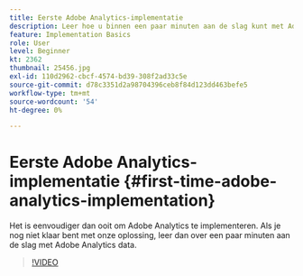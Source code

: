 ```yaml
---
title: Eerste Adobe Analytics-implementatie
description: Leer hoe u binnen een paar minuten aan de slag kunt met Adobe Analytics-gegevens.
feature: Implementation Basics
role: User
level: Beginner
kt: 2362
thumbnail: 25456.jpg
exl-id: 110d2962-cbcf-4574-bd39-308f2ad33c5e
source-git-commit: d78c3351d2a98704396ceb8f84d123dd463befe5
workflow-type: tm+mt
source-wordcount: '54'
ht-degree: 0%

---
```


# Eerste Adobe Analytics-implementatie {#first-time-adobe-analytics-implementation}

Het is eenvoudiger dan ooit om Adobe Analytics te implementeren. Als je nog niet klaar bent met onze oplossing, leer dan over een paar minuten aan de slag met Adobe Analytics data.

>[!VIDEO](https://video.tv.adobe.com/v/25456/?quality=12)
